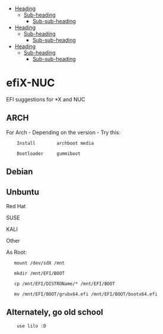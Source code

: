 - [Heading](#heading)
  * [Sub-heading](#sub-heading)
    + [Sub-sub-heading](#sub-sub-heading)
- [Heading](#heading-1)
  * [Sub-heading](#sub-heading-1)
    + [Sub-sub-heading](#sub-sub-heading-1)
- [Heading](#heading-2)
  * [Sub-heading](#sub-heading-2)
    + [Sub-sub-heading](#sub-sub-heading-2)




<!-- toc -->

# efiX-NUC
EFI suggestions for *X and NUC


## ARCH

For Arch - Depending on the version - Try this:

        Install        archboot media

        Bootloader     gummiboot
       
## Debian

## Unbuntu

Red Hat


SUSE

KALI

Other
       
  As Root:
       
       mount /dev/sdX /mnt
       
       mkdir /mnt/EFI/BOOT
       
       cp /mnt/EFI/DISTROName/* /mnt/EFI/BOOT
       
       mv /mnt/EFI/BOOT/grubx64.efi /mnt/EFI/BOOT/bootx64.efi
      
       
## Alternately, go old school

        use lilo :D
       
